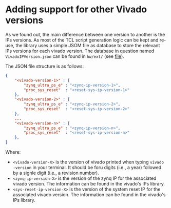 # Adding support for other Vivado versions

As we found out, the main difference between one version to another is the IPs versions.
As most of the TCL script generation logic can be kept and re-use, the library uses a simple JSOM file as database to store the relevant IPs versions for each vivado version.
The database in question named `VivadoIPVersion.json` can be found in `hw/ext/` (see [file](../hw/ext/VivadoIPVersion.json)).

The JSON file structure is as follows:
```json
{
    "<vivado-version-1>" : {
        "zynq_ultra_ps_e" : "<zynq-ip-version-1>",
        "proc_sys_reset"  : "<reset-sys-ip-version-1>"
    },
    "<vivado-version-2>" : {
        "zynq_ultra_ps_e" : "<zynq-ip-version-2>",
        "proc_sys_reset"  : "<reset-sys-ip-version-2>"
    },
    ...
    "<vivado-version-n>" : {
        "zynq_ultra_ps_e" : "<zynq-ip-version-n>",
        "proc_sys_reset"  : "<reset-sys-ip-version-n>"
    },
}
```
Where:
 - `<vivado-version-X>` is the version of vivado printed when typing `vivado -version` in your terminal. It should be foru digits (i.e., a year) followed by a signle digit (i.e., a revision number).
 - `<zynq-ip-version-X>` is the version of the zynq IP for the associated vivado version. The information can be found in the vivado's IPs library.
 - `<sys-reset-ip-version-X>` is the version of the system reset IP for the associated vivado version. The information can be found in the vivado's IPs library.

